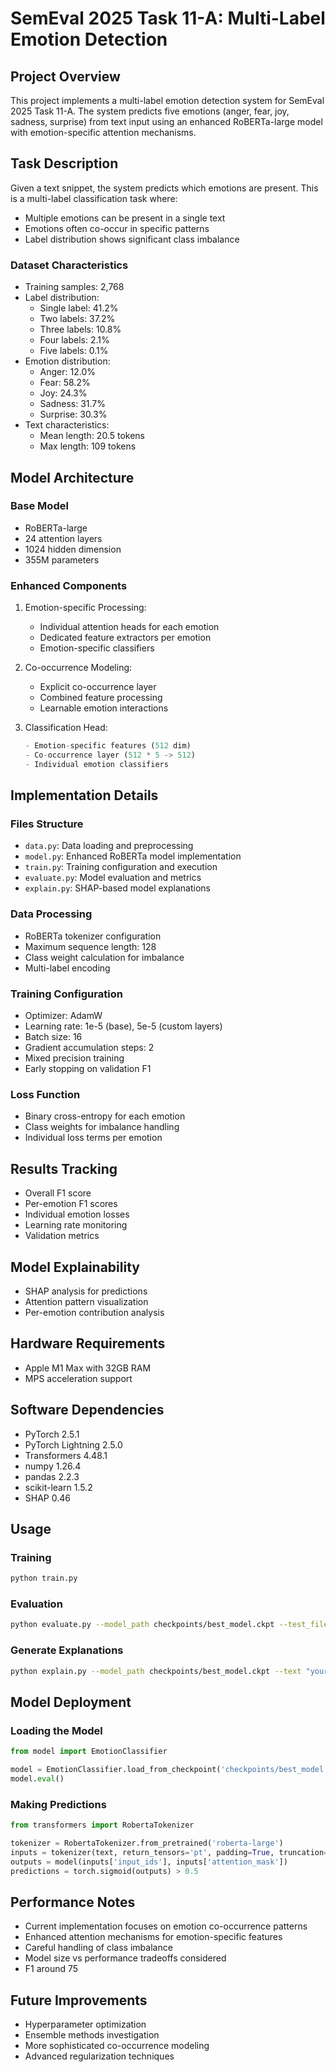 # SemEval 2025 Task 11-A: Multi-Label Emotion Detection

## Project Overview
This project implements a multi-label emotion detection system for SemEval 2025 Task 11-A. The system predicts five emotions (anger, fear, joy, sadness, surprise) from text input using an enhanced RoBERTa-large model with emotion-specific attention mechanisms.

## Task Description
Given a text snippet, the system predicts which emotions are present. This is a multi-label classification task where:
- Multiple emotions can be present in a single text
- Emotions often co-occur in specific patterns
- Label distribution shows significant class imbalance

### Dataset Characteristics
- Training samples: 2,768
- Label distribution:
  - Single label: 41.2%
  - Two labels: 37.2%
  - Three labels: 10.8%
  - Four labels: 2.1%
  - Five labels: 0.1%
- Emotion distribution:
  - Anger: 12.0%
  - Fear: 58.2%
  - Joy: 24.3%
  - Sadness: 31.7%
  - Surprise: 30.3%
- Text characteristics:
  - Mean length: 20.5 tokens
  - Max length: 109 tokens

## Model Architecture

### Base Model
- RoBERTa-large
- 24 attention layers
- 1024 hidden dimension
- 355M parameters

### Enhanced Components
1. Emotion-specific Processing:
   - Individual attention heads for each emotion
   - Dedicated feature extractors per emotion
   - Emotion-specific classifiers

2. Co-occurrence Modeling:
   - Explicit co-occurrence layer
   - Combined feature processing
   - Learnable emotion interactions

3. Classification Head:
   ```python
   - Emotion-specific features (512 dim)
   - Co-occurrence layer (512 * 5 -> 512)
   - Individual emotion classifiers
   ```

## Implementation Details

### Files Structure
- `data.py`: Data loading and preprocessing
- `model.py`: Enhanced RoBERTa model implementation
- `train.py`: Training configuration and execution
- `evaluate.py`: Model evaluation and metrics
- `explain.py`: SHAP-based model explanations

### Data Processing
- RoBERTa tokenizer configuration
- Maximum sequence length: 128
- Class weight calculation for imbalance
- Multi-label encoding

### Training Configuration
- Optimizer: AdamW
- Learning rate: 1e-5 (base), 5e-5 (custom layers)
- Batch size: 16
- Gradient accumulation steps: 2
- Mixed precision training
- Early stopping on validation F1

### Loss Function
- Binary cross-entropy for each emotion
- Class weights for imbalance handling
- Individual loss terms per emotion

## Results Tracking
- Overall F1 score
- Per-emotion F1 scores
- Individual emotion losses
- Learning rate monitoring
- Validation metrics

## Model Explainability
- SHAP analysis for predictions
- Attention pattern visualization
- Per-emotion contribution analysis

## Hardware Requirements
- Apple M1 Max with 32GB RAM
- MPS acceleration support

## Software Dependencies
- PyTorch 2.5.1
- PyTorch Lightning 2.5.0
- Transformers 4.48.1
- numpy 1.26.4
- pandas 2.2.3
- scikit-learn 1.5.2
- SHAP 0.46

## Usage

### Training
```bash
python train.py
```

### Evaluation
```bash
python evaluate.py --model_path checkpoints/best_model.ckpt --test_file data/test.csv
```

### Generate Explanations
```bash
python explain.py --model_path checkpoints/best_model.ckpt --text "your text here"
```

## Model Deployment

### Loading the Model
```python
from model import EmotionClassifier

model = EmotionClassifier.load_from_checkpoint('checkpoints/best_model.ckpt')
model.eval()
```

### Making Predictions
```python
from transformers import RobertaTokenizer

tokenizer = RobertaTokenizer.from_pretrained('roberta-large')
inputs = tokenizer(text, return_tensors='pt', padding=True, truncation=True)
outputs = model(inputs['input_ids'], inputs['attention_mask'])
predictions = torch.sigmoid(outputs) > 0.5
```

## Performance Notes
- Current implementation focuses on emotion co-occurrence patterns
- Enhanced attention mechanisms for emotion-specific features
- Careful handling of class imbalance
- Model size vs performance tradeoffs considered
- F1 around 75


## Future Improvements
- Hyperparameter optimization
- Ensemble methods investigation
- More sophisticated co-occurrence modeling
- Advanced regularization techniques

